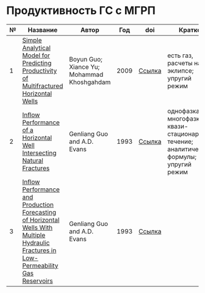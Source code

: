 # Продуктивность ГС с МГРП

| № | Название  | Автор  | Год  | doi  | Кратко  | Дата  |
|---|---|---|---|---|---|---|
| 1 | [Simple Analytical Model for Predicting Productivity of Multifractured Horizontal Wells](articles/2009/guo_simple_analyt_2009) | Boyun Guo; Xiance Yu; Mohammad Khoshgahdam  | 2009  | [Ссылка](https://doi.org/10.2118/114452-PA)  | есть газ, расчеты на эклипсе; упругий режим  | 29.01.2024  |
| 2 | [Inflow Performance of a Horizontal Well Intersecting Natural Fractures](articles/1993/guo_inflow_performance_natural_fracts_1993) | Genliang Guo and A.D. Evans | 1993 | [Ссылка]() | однофазка; многофазка; квази-стационарное течение; аналитические формулы; упругий режим | 03.02.2024 |
| 3 | [Inflow Performance and Production Forecasting of Horizontal Wells With Multiple Hydraulic Fractures in Low-Permeability Gas Reservoirs](articles/1993/guo_inflow_performance__gas_1993) | Genliang Guo and A.D. Evans | 1993 | [Ссылка]() |  | 03.02.2024 |

<!-- template row -->
<!-- | ${INDEX} | [${ARTICLE_NAME}](${FILE_NAME (without extension)}) | ${AUTHORS} | ${PUBLISH_YEAR} | [Ссылка](${DOI_LINK}) | ${KEYWORDS} | ${CURRENT_DATE} | -->
